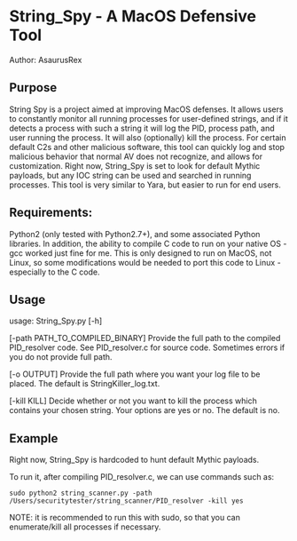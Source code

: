 # String_Spy - A MacOS Defensive Tool 
Author: AsaurusRex

## Purpose
String Spy is a project aimed at improving MacOS defenses.  It allows users to constantly monitor all running processes for user-defined strings, and if it detects a process with such a string it will log the PID, process path, and user running the process.  It will also (optionally) kill the process.  For certain default C2s and other malicious software, this tool can quickly log and stop malicious behavior that normal AV does not recognize, and allows for customization.  Right now, String_Spy is set to look for default Mythic payloads, but any IOC string can be used and searched in running processes.  This tool is very similar to Yara, but easier to run for end users.

## Requirements:
Python2 (only tested with Python2.7+), and some associated Python libraries.  In addition, the ability to compile C code to run on your native OS - gcc worked just fine for me.
This is only designed to run on MacOS, not Linux, so some modifications would be needed to port this code to Linux - especially to the C code.

## Usage

usage: String_Spy.py [-h] 

[-path PATH_TO_COMPILED_BINARY] Provide the full path to the compiled PID_resolver code. See PID_resolver.c for source code. Sometimes errors if you do not provide full path.

[-o OUTPUT] Provide the full path where you want your log file to be placed.  The default is StringKiller_log.txt.

[-kill KILL] Decide whether or not you want to kill the process which contains your chosen string. Your options are yes or no. The default is no.

## Example
Right now, String_Spy is hardcoded to hunt default Mythic payloads.

To run it, after compiling PID_resolver.c, we can use commands such as: 

```
sudo python2 string_scanner.py -path /Users/securitytester/string_scanner/PID_resolver -kill yes
```

NOTE: it is recommended to run this with sudo, so that you can enumerate/kill all processes if necessary.
